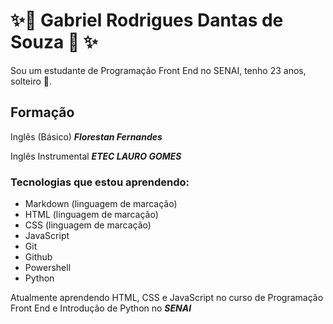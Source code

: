 # ✨🌱  Gabriel Rodrigues Dantas de Souza 🌱 ✨

Sou um estudante de Programação Front End no SENAI, tenho 23 anos, solteiro 🌹.


## Formação
Inglês (Básico) **_Florestan Fernandes_**

Inglês Instrumental **_ETEC LAURO GOMES_**
### Tecnologias que estou aprendendo:

* Markdown (linguagem de marcação)
* HTML (linguagem de marcação)
* CSS (linguagem de marcação)
* JavaScript
* Git
* Github
* Powershell
* Python

Atualmente aprendendo HTML, CSS e JavaScript no curso de Programação Front End e Introdução de Python no **_SENAI_**

<!--Markdown (linguagem de marcação)
Acesse o [Guia de marcação de Markdown](https://docs.pipz.com/central-de-ajuda/learning-center/guia-basico-de-markdown#open) ou pesquise diretamente em  <http://google.com/?q=markdown> -->

<!-- Esse exemplo acima é equivalente a:
    <a href= "https://docs.pipz.com/central-de-ajuda/learning-center/guia-basico-de-markdown#open">Guia básico de Markdown</a>


<!--
**GabrielRodriguesD/GabrielRodriguesD** is a ✨ _special_ ✨ repository because its `README.md` (this file) appears on your GitHub profile.

Here are some ideas to get you started:
🌹
- 🔭 I’m currently working on ...
- 🌱 I’m currently learning ...
- 👯 I’m looking to collaborate on ...
- 🤔 I’m looking for help with ...
- 💬 Ask me about ...
- 📫 How to reach me: ...
- 😄 Pronouns: ...
- ⚡ Fun fact: ...
## -> markdown
-->

